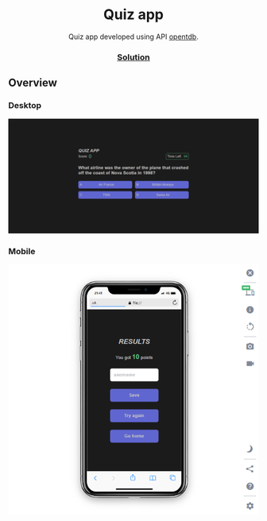 <!-- Please update value in the {}  -->

<h1 align="center">Quiz app</h1>

<div align="center">
  Quiz app developed using API <a href="https://opentdb.com/" target="_blank">opentdb</a>.
</div>

<div align="center">
  <h3>
    <a href="https://spontaneous-licorice-315ab7.netlify.app" target="_blank">
      Solution
    </a>
  </h3>
</div>

<!-- OVERVIEW -->

## Overview

### Desktop

![screenshot](/images/screencapture-quizapp-desktop.png)

### Mobile

![screenshot](/images/screencapture-quizapp-mobile.png)


